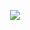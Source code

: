 
　　　　　　　　　　　　　　　　　　　　　　　　　　![](https://komarev.com/ghpvc/?username=novellian&color=8f1f38&style=plastic&label=they_found.++++&abbreviated=trueb5415c)

